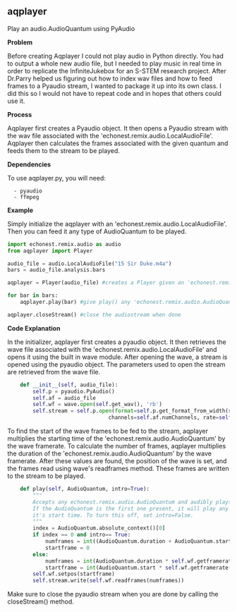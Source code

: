 ## aqplayer

Play an audio.AudioQuantum using PyAudio

**Problem**

Before creating Aqplayer I could not play audio in Python directly. You had to output a whole new audio file, but I needed to play music in real time in order to replicate the InfiniteJukebox for an S-STEM research project. After Dr.Parry helped us figuring out how to index wav files and how to feed frames to a Pyaudio stream, I wanted to package it up into its own class. I did this so I would not have to repeat code and in hopes that others could use it.


**Process**

Aqplayer first creates a Pyaudio object. It then opens a Pyaudio stream with the wav file associated with the 'echonest.remix.audio.LocalAudioFile'. Aqplayer then calculates the frames associated with the given quantum and feeds them to the stream to be played.


**Dependencies**

To use aqplayer.py, you will need:

      - pyaudio
      - ffmpeg

**Example**

Simply initialize the aqplayer with an 'echonest.remix.audio.LocalAudioFile'.
Then you can feed it any type of AudioQuantum to be played.
```python
import echonest.remix.audio as audio
from aqplayer import Player

audio_file = audio.LocalAudioFile("15 Sir Duke.m4a")
bars = audio_file.analysis.bars

aqplayer = Player(audio_file) #creates a Player given an 'echonest.remix.audio.LocalAudioFile'

for bar in bars:
    aqplayer.play(bar) #give play() any 'echonest.remix.audio.AudioQuantum' to be played (section, bar, beat, etc...)

aqplayer.closeStream() #close the audiostream when done
```

**Code Explanation**

In the initializer, aqplayer first creates a pyaudio object. It then retrieves the wave file associated with the 'echonest.remix.audio.LocalAudioFile' and opens it using the built in wave module. After opening the wave, a stream is opened using the pyaudio object. The parameters used to open the stream are retrieved from the wave file.
```python
    def __init__(self, audio_file):
        self.p = pyaudio.PyAudio()
        self.af = audio_file
        self.wf = wave.open(self.get_wav(), 'rb')
        self.stream = self.p.open(format=self.p.get_format_from_width(self.wf.getsampwidth()),
                                channels=self.af.numChannels, rate=self.af.sampleRate, output=True)
```
To find the start of the wave frames to be fed to the stream, aqplayer multiplies the starting time of the 'echonest.remix.audio.AudioQuantum' by the wave framerate. To calculate the number of frames, aqplayer multiplies the duration of the 'echonest.remix.audio.AudioQuantum' by the wave framerate. After these values are found, the position of the wave is set, and the frames read using wave's readframes method. These frames are written to the stream to be played.
```python
    def play(self, AudioQuantum, intro=True):
        """
        Accepts any echonest.remix.audio.AudioQuantum and audibly plays it for you.
        If the AudioQuantum is the first one present, it will play any frames before
        it's start time. To turn this off, set intro=False.
        """
        index = AudioQuantum.absolute_context()[0]
        if index == 0 and intro== True:
            numframes = int((AudioQuantum.duration + AudioQuantum.start) * self.wf.getframerate())
            startframe = 0
        else:
            numframes = int(AudioQuantum.duration * self.wf.getframerate())
            startframe = int(AudioQuantum.start * self.wf.getframerate())
        self.wf.setpos(startframe)
        self.stream.write(self.wf.readframes(numframes))
```
Make sure to close the pyaudio stream when you are done by calling the closeStream() method.
